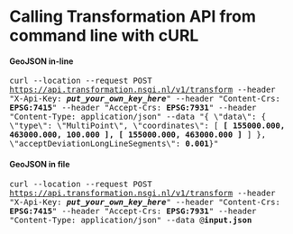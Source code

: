 # Calling Transformation API from command line with cURL

#### GeoJSON in-line
<tt>curl --location --request POST https://api.transformation.nsgi.nl/v1/transform --header "X-Api-Key: <strong><em>put_your_own_key_here</em></strong>" --header "Content-Crs: <strong>EPSG:7415</strong>" --header "Accept-Crs: <strong>EPSG:7931</strong>" --header "Content-Type: application/json" --data "{ \\"data\\": { \\"type\\": \\"MultiPoint\\", \\"coordinates\\": [ <strong>[ 155000.000, 463000.000, 100.000 ], [ 155000.000, 463000.000 ]</strong> ] }, \\"acceptDeviationLongLineSegments\\": <strong>0.001</strong>}"</tt>

#### GeoJSON in file
<tt>curl --location --request POST https://api.transformation.nsgi.nl/v1/transform --header "X-Api-Key: <strong><em>put_your_own_key_here</em></strong>" --header "Content-Crs: <strong>EPSG:7415</strong>" --header "Accept-Crs: <strong>EPSG:7931</strong>" --header "Content-Type: application/json" --data @<strong>input.json</strong></tt>
